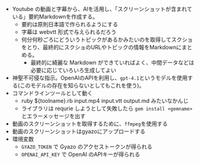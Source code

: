 - Youtube の動画と字幕から、AIを活用し、「スクリーンショットが含まれている」要約Markdownを作成する。
  - 要約は原則日本語で作られるようにする
  - 字幕は webvtt 形式で与えられるだろう
  - 何分何秒ごろにどういうトピックがあるかみたいのを取得してスクショをとり、最終的にスクショのURLやトピックの情報をMarkdownにまとめる。
    - 最終的に綺麗な Markdown ができていればよく、中間データなどは必要に応じていろいろ生成してよい
- 神聖不可侵な指示。OpenAIのAPIを利用し、`gpt-4.1`というモデルを使用する(このモデルの存在を知らないとしてもこれを使う)。
- コマンドラインツールとして動く
  - ruby ${toolname}.rb input.mp4 input.vtt output.md みたいなかんじ
  - ライブラリは requrie しようとして失敗したら `gem install <gemname>` とエラーメッセージを出す
- 動画のスクリーンショットを取得するために、`ffmpeg`を使用する
- 動画のスクリーンショットはgyazoにアップロードする
- 環境変数
  - `GYAZO_TOKEN` で Gyazo のアクセストークンが得られる
  - `OPENAI_API_KEY` で OpenAI のAPIキーが得られる
